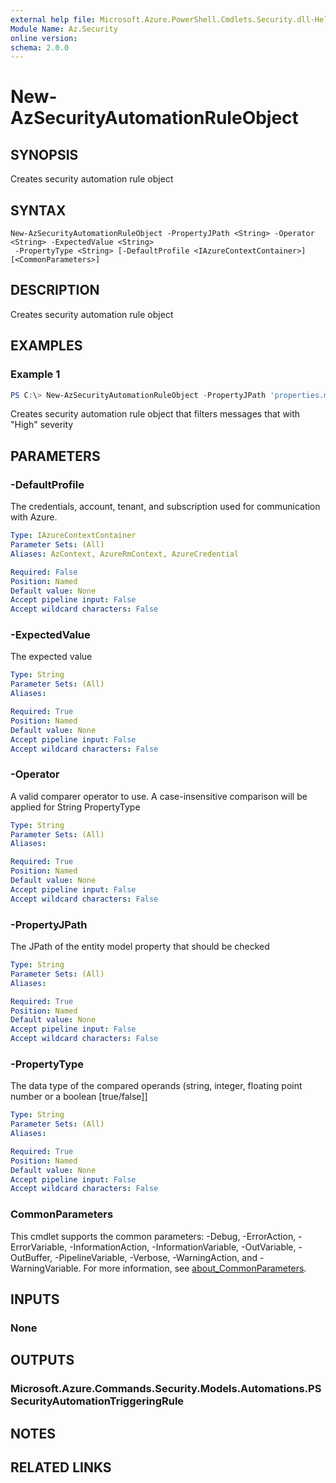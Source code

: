 ```yaml
---
external help file: Microsoft.Azure.PowerShell.Cmdlets.Security.dll-Help.xml
Module Name: Az.Security
online version:
schema: 2.0.0
---
```


# New-AzSecurityAutomationRuleObject

## SYNOPSIS
Creates security automation rule object

## SYNTAX

```
New-AzSecurityAutomationRuleObject -PropertyJPath <String> -Operator <String> -ExpectedValue <String>
 -PropertyType <String> [-DefaultProfile <IAzureContextContainer>] [<CommonParameters>]
```

## DESCRIPTION
Creates security automation rule object

## EXAMPLES

### Example 1
```powershell
PS C:\> New-AzSecurityAutomationRuleObject -PropertyJPath 'properties.metadata.severity'  -PropertyType 'String' -Operator 'Equals'  -ExpectedValue 'High''
```

Creates security automation rule object that filters messages that with "High" severity

## PARAMETERS

### -DefaultProfile
The credentials, account, tenant, and subscription used for communication with Azure.

```yaml
Type: IAzureContextContainer
Parameter Sets: (All)
Aliases: AzContext, AzureRmContext, AzureCredential

Required: False
Position: Named
Default value: None
Accept pipeline input: False
Accept wildcard characters: False
```

### -ExpectedValue
The expected value

```yaml
Type: String
Parameter Sets: (All)
Aliases:

Required: True
Position: Named
Default value: None
Accept pipeline input: False
Accept wildcard characters: False
```

### -Operator
A valid comparer operator to use.
A case-insensitive comparison will be applied for String PropertyType

```yaml
Type: String
Parameter Sets: (All)
Aliases:

Required: True
Position: Named
Default value: None
Accept pipeline input: False
Accept wildcard characters: False
```

### -PropertyJPath
The JPath of the entity model property that should be checked

```yaml
Type: String
Parameter Sets: (All)
Aliases:

Required: True
Position: Named
Default value: None
Accept pipeline input: False
Accept wildcard characters: False
```

### -PropertyType
The data type of the compared operands (string, integer, floating point number or a boolean \[true/false\]\]

```yaml
Type: String
Parameter Sets: (All)
Aliases:

Required: True
Position: Named
Default value: None
Accept pipeline input: False
Accept wildcard characters: False
```

### CommonParameters
This cmdlet supports the common parameters: -Debug, -ErrorAction, -ErrorVariable, -InformationAction, -InformationVariable, -OutVariable, -OutBuffer, -PipelineVariable, -Verbose, -WarningAction, and -WarningVariable. For more information, see [about_CommonParameters](http://go.microsoft.com/fwlink/?LinkID=113216).

## INPUTS

### None

## OUTPUTS

### Microsoft.Azure.Commands.Security.Models.Automations.PSSecurityAutomationTriggeringRule

## NOTES

## RELATED LINKS
